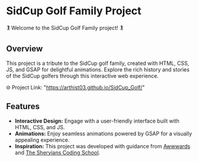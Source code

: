 # SidCup Golf Family Project

🏌️ Welcome to the SidCup Golf Family project! 🏌️

## Overview

This project is a tribute to the SidCup golf family, created with HTML, CSS, JS, and GSAP for delightful animations. Explore the rich history and stories of the SidCup golfers through this interactive web experience.

🌐 Project Link: "https://arthist03.github.io/SidCup_Golf/"

## Features

- **Interactive Design:** Engage with a user-friendly interface built with HTML, CSS, and JS.
- **Animations:** Enjoy seamless animations powered by GSAP for a visually appealing experience.
- **Inspiration:** This project was developed with guidance from [Awwwards](https://www.awwwards.com/) and [The Sheryians Coding School](https://www.youtube.com/@thesheryianscodingschool).
